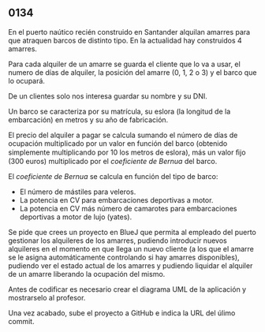 ## 0134

En el puerto naútico recién construido en Santander alquilan amarres para que atraquen barcos de distinto tipo. En la actualidad hay construidos 4 amarres. 

Para cada alquiler de un amarre se guarda el cliente que lo va a usar, el numero de días de alquiler, la posición del amarre (0, 1, 2 o 3) y el barco que lo ocupará. 

De un clientes solo nos interesa guardar su nombre y su DNI.

Un barco se caracteriza por su matrícula, su eslora (la longitud de la embarcación) en metros y su año de fabricación.

El precio del alquiler a pagar se calcula sumando el número de días de ocupación  multiplicado por un valor en función del  barco (obtenido simplemente multiplicando por 10 los metros de eslora), más un valor ﬁjo (300 euros) multiplicado por el _coeficiente de Bernua_ del barco. 

El _coeficiente de Bernua_ se calcula en función del tipo de barco: 

* El número de mástiles para veleros.
* La potencia en CV para embarcaciones deportivas a motor.
* La potencia en CV más número de camarotes para embarcaciones deportivas a motor de lujo (yates).

Se pide que crees un proyecto en BlueJ que permita al empleado del puerto gestionar los alquileres de los amarres, pudiendo introducir nuevos alquileres en el momento en que llega un nuevo cliente (a los que el amarre se le asigna automáticamente controlando si hay amarres disponibles), pudiendo ver el estado actual de los amarres y pudiendo liquidar el alquiler de un amarre liberando la ocupación del mismo.

Antes de codificar es necesario crear el diagrama UML de la aplicación y mostrarselo al profesor.

Una vez acabado, sube el proyecto a GitHub e indica la URL del úlimo commit.
